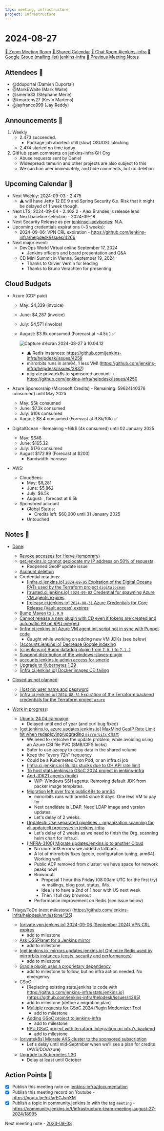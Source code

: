 ```yaml
---
tags: meeting, infrastructure
project: infrastructure
---
```

<!-- markdownlint-disable MD026-->

# 2024-08-27

[:movie_camera: Zoom Meeting Room](https://zoom.us/j/92454301214?pwd=aEVoUi9EanpaakN3L1ZxRlpDQk5Ddz09)
[:calendar: Shared Calendar](https://jenkins.io/event-calendar/)
[:speech_balloon: Chat Room #jenkins-infra](https://matrix.to/#/#jenkins-infra:matrix.org)
[:email: Google Group (mailing list) jenkins-infra](https://groups.google.com/g/jenkins-infra)
[🧠 Previous Meeting Notes](https://github.com/jenkins-infra/documentation/blob/main/meetings/2024-08-20.md)

## Attendees 👥

<!-- Handles are community.jenkins.io handles -->

* @dduportal (Damien Duportal)
* @MarkEWaite (Mark Waite)
* @smerle33 (Stéphane Merle)
* @kmartens27 (Kevin Martens)
* @jayfranco999 (Jay Reddy)

## Announcements :loudspeaker:

1. Weekly 
    * 2.473 succeeded.
        * Package job aborted: still (slow) OSUOSL blocking
    * 2.474 started on time today
2. GitHub spam comments on jenkins-infra GH Org
    * Abuse requests sent by Daniel
    * Widespread: temurin and other projects are also subject to this
    * We can ban user immediately, and hide comments, but no deletion

## Upcoming Calendar 📆

* Next Weekly: 2024-09-03 - 2.475
    * ⚠️ will have Jetty 12 EE 9 and Spring Security 6.x. Risk that it might be delayed of 1 week though.
* Next LTS: 2024-09-04 - 2.462.2 - Alex Brandes is release lead
    * Next baseline selection - 2024-09-18
* Next Security Release as per [jenkinsci-advisories](https://groups.google.com/g/jenkinsci-advisories): N.A.
* Upcoming credentials expirations (~3 weeks):
    * 2024-09-06: VPN CRL expiration - https://github.com/jenkins-infra/helpdesk/issues/4266
* Next major event:
    * DevOps World Virtual online September 17, 2024
        * Jenkins officers and board presentation and Q&A
    * CD Mini Summit in Vienna, September 19, 2024
        * Thanks to Olivier Vernin for leading
        * Thanks to Bruno Verachten for presenting

## Cloud Budgets

* Azure (CDF paid)
    * May:   $4,339 (invoice)
    * June:  $4,287 (invoice)
    * July:  $4,571 (invoice)
    * August: $3.8k consumed (Forecast at ~4.5k ) ✅

        ![Capture d’écran 2024-08-27 à 10.04.12](https://hackmd.io/_uploads/S1iKVEisC.png)

        * ⚠️ Redis instances: https://github.com/jenkins-infra/helpdesk/issues/4259
        * mirrorbits runs in arm64, 1 less VM! (https://github.com/jenkins-infra/helpdesk/issues/3837)
        * migrate privatek8s to sponsored account -> https://github.com/jenkins-infra/helpdesk/issues/4250

* Azure Sponsorship (Microsoft Credits) - Remaining: $59624 ($40376 consumed) until May 2025
    * May: $5k consumed
    * June: $7.3k consumed
    * July: $10k consumed
    * August: $8.4 consumed (Forecast at 9.8k/10k) ✅

* DigitalOcean - Remaining ~16k$ (4k consumed) until 02 January 2025
    * May: $648
    * June: $165.32
    * July: $176 consumed
    * August $172.89 (Forecast at $200)
        * Bandwidth increase

* AWS:
    * CloudBees:
        * May: $8,281
        * June: $5,862
        * July: $6.5k
        * August: <xx>, forecast at 6.5k
    * Sponsored account
        * Global Status:
            * Credits left: $60,000 until 31 January 2025
        * Untouched

## Notes :book:

* [Done](https://github.com/jenkins-infra/helpdesk/milestone/124?closed=1):
    * [Revoke accesses for Herve (temporary)](https://github.com/jenkins-infra/helpdesk/issues/4264)
    * [get.jenkins.io cannot geolocate my IP address on 50% of requests](https://github.com/jenkins-infra/helpdesk/issues/4261)
        * Reopened GeoIP update issue
    * [Account deletion](https://github.com/jenkins-infra/helpdesk/issues/4257)
    * Credential rotations:
        * [[infra.ci.jenkins.io] `2024-09-05` Expiration of the Digital Oceans PATs used by the Terraform project `digitalocean`](https://github.com/jenkins-infra/helpdesk/issues/4254)
        * [[trusted.ci.jenkins.io] `2024-09-02` Credential for spawning Azure VM agents expires](https://github.com/jenkins-infra/helpdesk/issues/4253)
        * [[release.ci.jenkins.io] `2024-08-31` Azure Credentials for Core Release (Vault access) expires](https://github.com/jenkins-infra/helpdesk/issues/4252)
    * [Bump Maven to `3.9.9`](https://github.com/jenkins-infra/helpdesk/issues/4249)
    * [Cannot release a new plugin with CD even if tokens are created and automatic PR on RPU merged](https://github.com/jenkins-infra/helpdesk/issues/4248)
    * [[infra.ci.jenkins.io] Azure VM agent init script not in sync with Puppet code](https://github.com/jenkins-infra/helpdesk/issues/4244)
        * Caught while working on adding new VM JDKs (see below)
    * [[accounts.jenkins.io] Decrease Google indexing](https://github.com/jenkins-infra/helpdesk/issues/4238)
    * [[ci.jenkins.io] Bump datadog plugin from `7.0.1` to `7.1.2`](https://github.com/jenkins-infra/helpdesk/issues/4236)
    * [Suspend distribution of the windows-slaves-plugin](https://github.com/jenkins-infra/helpdesk/issues/4221)
    * [accounts.jenkins.io admin access for smerle](https://github.com/jenkins-infra/helpdesk/issues/3324)
    * [Upgrade to Kubernetes 1.29](https://github.com/jenkins-infra/helpdesk/issues/4161)
    * [[infra.ci.jenkins.io] Docker images CD failing](https://github.com/jenkins-infra/helpdesk/issues/4256)

* [Closed as not planned](https://github.com/jenkins-infra/helpdesk/milestone/124?closed=1):
    * [i lost my user name and password](https://github.com/jenkins-infra/helpdesk/issues/4255)
    * [[infra.ci.jenkins.io] `2024-08-31` Expiration of the Terraform backend credentials for the Terraform project `azure`](https://github.com/jenkins-infra/helpdesk/issues/4251)

* [Work in progress](https://github.com/jenkins-infra/helpdesk/milestone/124):
    * [Ubuntu 24.04 campaign](https://github.com/jenkins-infra/helpdesk/issues/4237)
        * Delayed until end of year (and curl bug fixed)
  * [[get.jenkins.io, azure.updates.jenkins.io] MaxMind GeoIP Rate Limit hit when redeploying/upgrading `mirrorbits` chart](https://github.com/jenkins-infra/helpdesk/issues/4240)
      * We need to (re)solve the update problem, while avoiding using an Azure CSI file PVC (SMB/CIFS locks)
      * Safer to use azcopy to copy data in the shared volume
      * Keep the "every 72h" frequency
      * Could be a Kubernetes Cron Pod, or an infra.ci job
    * [[infra.ci.jenkins.io] Builds stucks due to GH API rate limit](https://github.com/jenkins-infra/helpdesk/issues/4165)
    * [To host stats.jenkins.io GSoC 2024 project in jenkins-infra](https://github.com/jenkins-infra/helpdesk/issues/4132)
    * [Add JDK21 agents (build)](https://github.com/jenkins-infra/helpdesk/issues/4124)
        * WiP: Windows SSH agents. Removing default JDK from packer image templates.
    * [Migration left over from publicK8s to arm64](https://github.com/jenkins-infra/helpdesk/issues/3837)
        * mirrorbits runs with arm64 since 8 days. One less VM to pay for
        * Next candidate is LDAP. Need LDAP image and version updates.
        * Let's delay of 2 weeks.
    * [Updatecli: Use separated pipelines + organization scanning for all updatecli processes in jenkins-infra](https://github.com/jenkins-infra/helpdesk/issues/2778)
        * Let's delay of 2 weeks as we need to finish the Org. scanning helm chart for infra.ci.
    * [[INFRA-3100] Migrate updates.jenkins.io to another Cloud](https://github.com/jenkins-infra/helpdesk/issues/2649)
        * No more 503 errors: we added a fallback.
        * A lot of mirrorbits fixes (geoip, configuration tuning, arm64). Working well.
        * Public ACP removed from cluster: we have space for network peaks now!
        * Brownout: 
            * Proposal 1 hour this Friday (08:00am UTC for the first try) => mailings, blog post, status, IMs.
            * Idea is to have a 2nd of 1 hour with US next week
            * Then 1 full day brownout
        * Performance improvement on Redis (see issue below)

* Triage/ToDo (next milestone) (https://github.com/jenkins-infra/helpdesk/milestone/125)
    * [[private.vpn.jenkins.io] 2024-09-06 (September 2024) VPN CRL expires](https://github.com/jenkins-infra/helpdesk/issues/4266)
        * add to milestone
    * [Ask OSSPlanet for a Jenkins mirror](https://github.com/jenkins-infra/helpdesk/issues/4159)
        * add to milestone
    * [[get.jenkins.io, mirrors.updates.jenkins.io] Optimize Redis used by mirrorbits instances (costs, security and performances)](https://github.com/jenkins-infra/helpdesk/issues/4259)
        * add to milestone
    * [Gradle plugin uses a proprietary dependency](https://github.com/jenkins-infra/helpdesk/issues/4263)
        * add to milestone to follow, but no infra action needed. No emergency.
    * GSoC:
        * [Replacing existing stats.jenkins.io code with https://github.com/jenkins-infra/stats.jenkins.io](https://github.com/jenkins-infra/helpdesk/issues/4265)
        * add to milestone (define a migration plan)
        * [Multiple requests for GSoC 2024 Plugin Modernizer Tool](https://github.com/jenkins-infra/helpdesk/issues/4262)
            * add to milestone
        * [Adding GSoC project to jenkins-infra](https://github.com/jenkins-infra/helpdesk/issues/4260)
            * add to milestone
        * [RPU GSoC project with terraform integration on infra's backend](https://github.com/jenkins-infra/helpdesk/issues/4246)
            * add to milestone
    * [[privatek8s] Migrate AKS cluster to the sponsored subscription](https://github.com/jenkins-infra/helpdesk/issues/4250)
        * Let's delay until mid-Septmber when we'll see a plan for credits (AWS/DO/Azure)
    * [Upgrade to Kubernetes 1.30](https://github.com/jenkins-infra/helpdesk/issues/4258)
        * Delay at least until October

## Action Points :muscle:

<!-- How To: https://github.com/jenkins-infra/runbooks/tree/main/meetings -->
* [x] Publish this meeting note on [jenkins-infra/documentation](https://github.com/jenkins-infra/documentation) 
* [x] Publish this meeting record on Youtube - https://youtu.be/nUarEGJvnXM
* [x] Publish a topic in community.jenkins.io with the tag `meeting` - https://community.jenkins.io/t/infrastructure-team-meeting-august-27-2024/18995

Next meeting note - [2024-09-03](https://github.com/jenkins-infra/documentation/blob/main/meetings/2024-09-03.md) 
